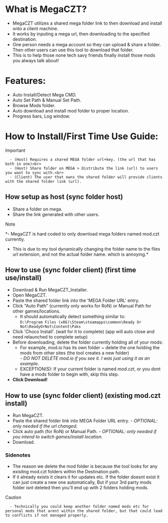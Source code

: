 # What is MegaCZT?
- MegaCZT utilizes a shared mega folder link to then download and install onto a client machine.
- It works by inputing a mega url, then downloading to the specified destination.
- One person needs a mega account so they can upload & share a folder. Then other users can use this tool to download that folder.
- This is to help those none tech savy friends finally install those mods you always talk about!

# Features:
- Auto Install/Detect Mega CMD.
- Auto Set Path & Manual Set Path.
- Browse Mods folder.
- Auto download and install mod folder to proper location.
- Progress bars, Log window.
# How to Install/First Time Use Guide:
> [!IMPORTANT]
      - (Host) Requires a shared MEGA folder url+key. (the url that has both in one)<br>
      - (Host) Share folder on MEGA > Distribute the link (url) to users you want to sync with.<br>
      - (Client) The user that owns the shared folder will provide clients with the shared folder link (url).

## How setup as host (sync folder host)
- Share a folder on mega.
- Share the link generated with other users.
>[!NOTE]
*- MegaCZT is hard coded to only download mega folders named mod.czt currently.<br>
 - This is due to my tool dynamically changing the folder name to the files url extension, and not the actual folder name. which is annoying.*

## How to use (sync folder client) (first time use/install)
- Download & Run MegaCZT_Installer.
- Open MegaCZT.
- Paste the shared folder link into the 'MEGA Folder URL' entry.
- Click "Auto Path" (currently only works for RoN) or Manual Path for other games/locations.
  - It should automatically detect something similar to:<br>
    `D:\Program Files (x86)\Steam\steamapps\common\Ready Or Not\ReadyOrNot\Content\Paks`
- Click 'Choco Install'. (wait for it to complete) (app will auto close and need relaunched to complete setup)
- Before downloading, delete the folder currently holding all of your mods:
  - For example, mod.io has its own folder ~ delete the one holding the mods from other sites (the tool creates a new folder)<br>
     *- DO NOT DELETE mod.io if you see it. I was just using it as an example.*
  - EXCEPTION(S): If your current folder is named *mod.czt*, or you dont have a mods folder to begin with, skip this step.
- <b>Click Download!</b>

## How to use (sync folder client) (existing mod.czt install) 
- Run MegaCZT. 
- Paste the shared folder link into MEGA Folder URL entry.      *- OPTIONAL: only needed if the url changed.*
- Click auto path (for RoN) or Manual Path.      *- OPTIONAL: only needed if you intend to switch games/install location.*
- Download.

### Sidenotes
+ The reason we delete the mod folder is because the tool looks for any exisitng mod.czt folders within the Destination path.<br>
+ If it already exists it clears it for updates etc. If the folder doesnt exist it can just create a new one automatically, But if your 3rd party mods folder isnt deleted then you'll end up with 2 folders holding mods.<br>
> [!CAUTION]
>       - Technically you could keep another folder named mods etc for personal mods that arent within the shared folder, but that could lead to conflicts if not managed properly.













































































